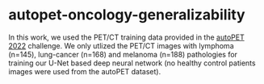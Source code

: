 # autopet-oncology-generalizability
In this work, we used the PET/CT training data provided in the [autoPET 2022](https://autopet.grand-challenge.org/) challenge. We only utlized the PET/CT images with lymphoma (n=145), lung-cancer (n=168) and melanoma (n=188) pathologies for training our U-Net based deep neural network (no healthy control patients images were used from the autoPET dataset).   
